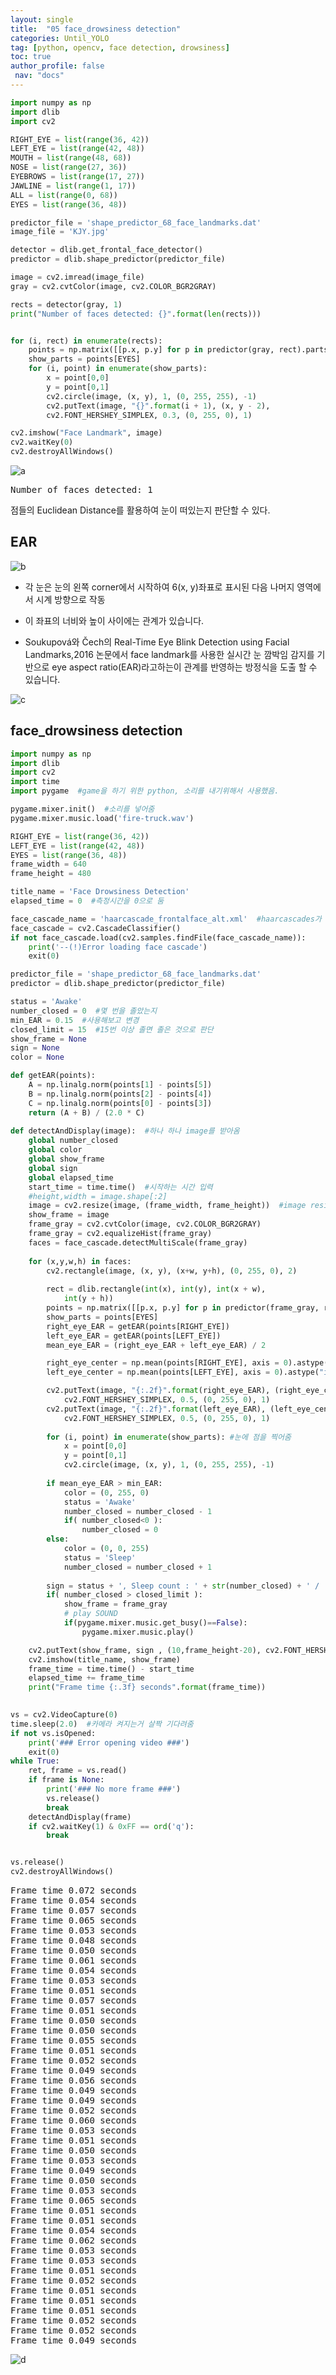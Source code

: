 ```yaml
---
layout: single
title:  "05 face_drowsiness detection"
categories: Until_YOLO
tag: [python, opencv, face detection, drowsiness]
toc: true
author_profile: false
 nav: "docs"
---
```


<head>
  <style>
    table.dataframe {
      white-space: normal;
      width: 100%;
      height: 240px;
      display: block;
      overflow: auto;
      font-family: Arial, sans-serif;
      font-size: 0.9rem;
      line-height: 20px;
      text-align: center;
      border: 0px !important;
    }

    table.dataframe th {
      text-align: center;
      font-weight: bold;
      padding: 8px;
    }

    table.dataframe td {
      text-align: center;
      padding: 8px;
    }

    table.dataframe tr:hover {
      background: #b8d1f3; 
    }

    .output_prompt {
      overflow: auto;
      font-size: 0.9rem;
      line-height: 1.45;
      border-radius: 0.3rem;
      -webkit-overflow-scrolling: touch;
      padding: 0.8rem;
      margin-top: 0;
      margin-bottom: 15px;
      font: 1rem Consolas, "Liberation Mono", Menlo, Courier, monospace;
      color: $code-text-color;
      border: solid 1px $border-color;
      border-radius: 0.3rem;
      word-break: normal;
      white-space: pre;
    }

  .dataframe tbody tr th:only-of-type {
      vertical-align: middle;
  }

  .dataframe tbody tr th {
      vertical-align: top;
  }

  .dataframe thead th {
      text-align: center !important;
      padding: 8px;
  }

  .page__content p {
      margin: 0 0 0px !important;
  }

  .page__content p > strong {
    font-size: 0.8rem !important;
  }

  </style>
</head>



```python
import numpy as np
import dlib
import cv2

RIGHT_EYE = list(range(36, 42))
LEFT_EYE = list(range(42, 48))
MOUTH = list(range(48, 68))
NOSE = list(range(27, 36))
EYEBROWS = list(range(17, 27))
JAWLINE = list(range(1, 17))
ALL = list(range(0, 68))
EYES = list(range(36, 48))

predictor_file = 'shape_predictor_68_face_landmarks.dat'
image_file = 'KJY.jpg'

detector = dlib.get_frontal_face_detector()
predictor = dlib.shape_predictor(predictor_file)

image = cv2.imread(image_file)
gray = cv2.cvtColor(image, cv2.COLOR_BGR2GRAY)

rects = detector(gray, 1)
print("Number of faces detected: {}".format(len(rects)))


for (i, rect) in enumerate(rects):
    points = np.matrix([[p.x, p.y] for p in predictor(gray, rect).parts()])
    show_parts = points[EYES]
    for (i, point) in enumerate(show_parts):
        x = point[0,0]
        y = point[0,1]
        cv2.circle(image, (x, y), 1, (0, 255, 255), -1)
        cv2.putText(image, "{}".format(i + 1), (x, y - 2),
		cv2.FONT_HERSHEY_SIMPLEX, 0.3, (0, 255, 0), 1)

cv2.imshow("Face Landmark", image)
cv2.waitKey(0)
cv2.destroyAllWindows()
```
![a](https://user-images.githubusercontent.com/105587839/207239694-2bf30836-25a0-44a6-8486-71cd3f5b2e30.png)

<pre>
Number of faces detected: 1
</pre>


점들의 Euclidean Distance를 활용하여 눈이 떠있는지 판단할 수 있다.


## EAR


![b](https://user-images.githubusercontent.com/105587839/207239713-93dee8ae-6bf7-4cad-a381-61ae455b2012.jpg)



- 각 눈은 눈의 왼쪽 corner에서 시작하여 6(x, y)좌표로 표시된 다음 나머지 영역에서 시계 방향으로 작동

- 이 좌표의 너비와 높이 사이에는 관계가 있습니다.

- Soukupová와 Čech의 Real-Time Eye Blink Detection using Facial Landmarks,2016 논문에서 face landmark를 사용한 실시간 눈 깜박임 감지를 기반으로 eye aspect ratio(EAR)라고하는이 관계를 반영하는 방정식을 도출 할 수 있습니다.

![c](https://user-images.githubusercontent.com/105587839/207239818-0f5866f7-d019-47d5-923c-c371d0520aee.jpg)

   
  
## face_drowsiness detection



```python
import numpy as np
import dlib
import cv2
import time
import pygame  #game을 하기 위한 python, 소리를 내기위해서 사용했음.

pygame.mixer.init()  #소리를 넣어줌
pygame.mixer.music.load('fire-truck.wav')

RIGHT_EYE = list(range(36, 42))
LEFT_EYE = list(range(42, 48))
EYES = list(range(36, 48))
frame_width = 640
frame_height = 480

title_name = 'Face Drowsiness Detection'
elapsed_time = 0  #측정시간을 0으로 둠

face_cascade_name = 'haarcascade_frontalface_alt.xml'  #haarcascades가 빠르기 때문에 haarcascades 활용함(단점: accuracy가 떨어짐)
face_cascade = cv2.CascadeClassifier()
if not face_cascade.load(cv2.samples.findFile(face_cascade_name)):
    print('--(!)Error loading face cascade')
    exit(0)

predictor_file = 'shape_predictor_68_face_landmarks.dat'
predictor = dlib.shape_predictor(predictor_file)

status = 'Awake'
number_closed = 0  #몇 번을 졸았는지
min_EAR = 0.15  #사용해보고 변경
closed_limit = 15  #15번 이상 졸면 졸은 것으로 판단
show_frame = None
sign = None
color = None

def getEAR(points):
    A = np.linalg.norm(points[1] - points[5])
    B = np.linalg.norm(points[2] - points[4])
    C = np.linalg.norm(points[0] - points[3])
    return (A + B) / (2.0 * C)
    
def detectAndDisplay(image):  #하나 하나 image를 받아옴
    global number_closed
    global color
    global show_frame
    global sign
    global elapsed_time
    start_time = time.time()  #시작하는 시간 입력
    #height,width = image.shape[:2]
    image = cv2.resize(image, (frame_width, frame_height))  #image resize
    show_frame = image
    frame_gray = cv2.cvtColor(image, cv2.COLOR_BGR2GRAY)
    frame_gray = cv2.equalizeHist(frame_gray)
    faces = face_cascade.detectMultiScale(frame_gray)
    
    for (x,y,w,h) in faces:
        cv2.rectangle(image, (x, y), (x+w, y+h), (0, 255, 0), 2)
        
        rect = dlib.rectangle(int(x), int(y), int(x + w),
			int(y + h))
        points = np.matrix([[p.x, p.y] for p in predictor(frame_gray, rect).parts()])
        show_parts = points[EYES]
        right_eye_EAR = getEAR(points[RIGHT_EYE])
        left_eye_EAR = getEAR(points[LEFT_EYE])
        mean_eye_EAR = (right_eye_EAR + left_eye_EAR) / 2 

        right_eye_center = np.mean(points[RIGHT_EYE], axis = 0).astype("int")
        left_eye_center = np.mean(points[LEFT_EYE], axis = 0).astype("int")

        cv2.putText(image, "{:.2f}".format(right_eye_EAR), (right_eye_center[0,0], right_eye_center[0,1] + 20),
            cv2.FONT_HERSHEY_SIMPLEX, 0.5, (0, 255, 0), 1)
        cv2.putText(image, "{:.2f}".format(left_eye_EAR), (left_eye_center[0,0], left_eye_center[0,1] + 20),
            cv2.FONT_HERSHEY_SIMPLEX, 0.5, (0, 255, 0), 1)
        
        for (i, point) in enumerate(show_parts): #눈에 점을 찍어줌
            x = point[0,0]
            y = point[0,1]
            cv2.circle(image, (x, y), 1, (0, 255, 255), -1)
            
        if mean_eye_EAR > min_EAR:
            color = (0, 255, 0)
            status = 'Awake'
            number_closed = number_closed - 1
            if( number_closed<0 ):
                number_closed = 0
        else:
            color = (0, 0, 255)
            status = 'Sleep'
            number_closed = number_closed + 1
                     
        sign = status + ', Sleep count : ' + str(number_closed) + ' / ' + str(closed_limit)
        if( number_closed > closed_limit ):
            show_frame = frame_gray
            # play SOUND
            if(pygame.mixer.music.get_busy()==False):
                pygame.mixer.music.play()

    cv2.putText(show_frame, sign , (10,frame_height-20), cv2.FONT_HERSHEY_SIMPLEX, 0.6, color, 2)
    cv2.imshow(title_name, show_frame)
    frame_time = time.time() - start_time
    elapsed_time += frame_time
    print("Frame time {:.3f} seconds".format(frame_time))
    

vs = cv2.VideoCapture(0)
time.sleep(2.0)  #카메라 켜지는거 살짝 기다려줌
if not vs.isOpened:
    print('### Error opening video ###')
    exit(0)
while True:
    ret, frame = vs.read()
    if frame is None:
        print('### No more frame ###')
        vs.release()
        break
    detectAndDisplay(frame)
    if cv2.waitKey(1) & 0xFF == ord('q'):
        break


vs.release()
cv2.destroyAllWindows()
```

<pre>
Frame time 0.072 seconds
Frame time 0.054 seconds
Frame time 0.057 seconds
Frame time 0.065 seconds
Frame time 0.053 seconds
Frame time 0.048 seconds
Frame time 0.050 seconds
Frame time 0.061 seconds
Frame time 0.054 seconds
Frame time 0.053 seconds
Frame time 0.051 seconds
Frame time 0.057 seconds
Frame time 0.051 seconds
Frame time 0.050 seconds
Frame time 0.050 seconds
Frame time 0.055 seconds
Frame time 0.051 seconds
Frame time 0.052 seconds
Frame time 0.049 seconds
Frame time 0.056 seconds
Frame time 0.049 seconds
Frame time 0.049 seconds
Frame time 0.052 seconds
Frame time 0.060 seconds
Frame time 0.053 seconds
Frame time 0.051 seconds
Frame time 0.050 seconds
Frame time 0.053 seconds
Frame time 0.049 seconds
Frame time 0.050 seconds
Frame time 0.053 seconds
Frame time 0.065 seconds
Frame time 0.051 seconds
Frame time 0.051 seconds
Frame time 0.054 seconds
Frame time 0.062 seconds
Frame time 0.053 seconds
Frame time 0.053 seconds
Frame time 0.051 seconds
Frame time 0.052 seconds
Frame time 0.051 seconds
Frame time 0.051 seconds
Frame time 0.051 seconds
Frame time 0.052 seconds
Frame time 0.052 seconds
Frame time 0.049 seconds
</pre>
![d](https://user-images.githubusercontent.com/105587839/207239770-64e91d18-6e0d-47d7-87c2-b78415c21906.png)

